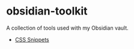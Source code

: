 # obsidian-toolkit
A collection of tools used with my Obsidian vault.

- [CSS Snippets](css-snippets.md)
